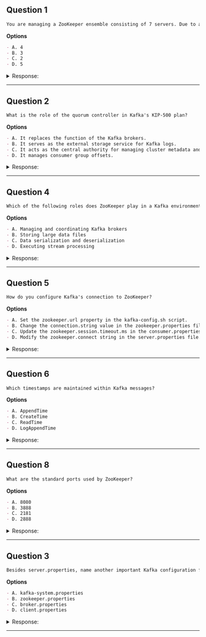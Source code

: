## Question 1

```markdown
You are managing a ZooKeeper ensemble consisting of 7 servers. Due to a network issue, some servers might go offline. What is the maximum number of servers that can go missing while still allowing the ensemble to operate correctly?
```

**Options**
```markdown
- A. 4
- B. 3
- C. 2
- D. 5
```

<details><summary>Response:</summary>

**Answer:** B

**Explanation:**

```markdown
Majority consists of 3 nodes for 7 nodes cluster, so 4 can go missing.
```

</details>

---

## Question 2

```markdown
What is the role of the quorum controller in Kafka's KIP-500 plan?
```

**Options**
```markdown
- A. It replaces the function of the Kafka brokers.
- B. It serves as the external storage service for Kafka logs.
- C. It acts as the central authority for managing cluster metadata and partition leadership.
- D. It manages consumer group offsets.
```

<details><summary>Response:</summary>

**Answer:** C

**Explanation:**

```markdown
The quorum controller, introduced with KIP-500, is part of Kafka’s initiative to remove ZooKeeper dependencies. It serves as the central authority for managing cluster metadata, including partition leadership and membership changes, directly within Kafka.
```

</details>

---



## Question 4

```markdown
Which of the following roles does ZooKeeper play in a Kafka environment?
```

**Options**
```markdown
- A. Managing and coordinating Kafka brokers
- B. Storing large data files
- C. Data serialization and deserialization
- D. Executing stream processing
```

<details><summary>Response:</summary>

**Answer:** A

**Explanation:**

```markdown
ZooKeeper is critical in managing the state of Kafka clusters, including maintaining information about brokers, topics, and partitions.
```

</details>

---

## Question 5

```markdown
How do you configure Kafka's connection to ZooKeeper?
```

**Options**
```markdown
- A. Set the zookeeper.url property in the kafka-config.sh script.
- B. Change the connection.string value in the zookeeper.properties file.
- C. Update the zookeeper.session.timeout.ms in the consumer.properties file.
- D. Modify the zookeeper.connect string in the server.properties file.
```

<details><summary>Response:</summary>

**Answer:** D

**Explanation:**

```markdown
Kafka’s connection to ZooKeeper is configured via the zookeeper.connect property in the server.properties file, where you specify the host and port of the ZooKeeper service.
```

</details>

---

## Question 6

```markdown
Which timestamps are maintained within Kafka messages?
```

**Options**
```markdown
- A. AppendTime
- B. CreateTime
- C. ReadTime
- D. LogAppendTime
```

<details><summary>Response:</summary>

**Answer:** B, D

**Explanation:**

```markdown
CreateTime is set by the producer when the message is created, reflecting the production time. LogAppendTime is set by the broker when the message is appended to the log, used for operations like log retention and message ordering.
```

</details>

---



## Question 8

```markdown
What are the standard ports used by ZooKeeper?
```

**Options**
```markdown
- A. 8080
- B. 3888
- C. 2181
- D. 2888
```

<details><summary>Response:</summary>

**Answer:** B, C, D

**Explanation:**

```markdown
ZooKeeper uses three primary ports for its operations:

2181: This is the client port used for handling client connections to the ZooKeeper server.

2888: Known as the peer port, this is used for communication between ZooKeeper servers within a quorum.

3888: The leader port, used specifically for leader election among ZooKeeper servers. This port facilitates the coordination necessary to determine which node will act as the leader in a quorum. The port 8080 is not a standard ZooKeeper port.
```

</details>

---






## Question 3

```markdown
Besides server.properties, name another important Kafka configuration file.
```

**Options**
```markdown
- A. kafka-system.properties
- B. zookeeper.properties
- C. broker.properties
- D. client.properties
```

<details><summary>Response:</summary>

**Answer:** B

**Explanation:**

```markdown
The zookeeper.properties file is crucial as it contains configuration details specifically for ZooKeeper, which is integral for Kafka's cluster coordination.
```

</details>

---


